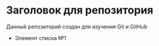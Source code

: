 # Заголовок для репозитория
Данный репозиторий создан для изучения Git и GitHub

- Элемент списка №1

